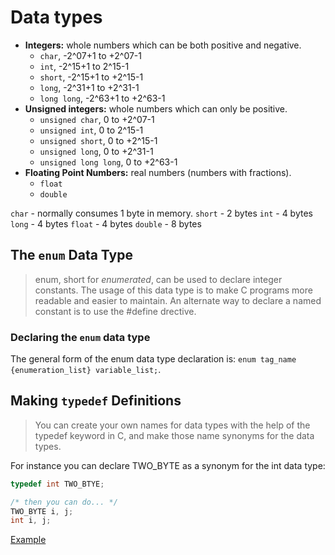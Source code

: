 # Data types

- **Integers:** whole numbers which can be both positive and negative.
    - `char`, -2^07+1 to +2^07-1
    - `int`, -2^15+1 to 2^15-1
    - `short`, -2^15+1 to +2^15-1
    - `long`, -2^31+1 to +2^31-1
    - `long long`, -2^63+1 to +2^63-1
- **Unsigned integers:** whole numbers which can only be positive.
    - `unsigned char`, 0 to +2^07-1
    - `unsigned int`, 0 to 2^15-1
    - `unsigned short`, 0 to +2^15-1
    - `unsigned long`, 0 to +2^31-1
    - `unsigned long long`, 0 to +2^63-1
- **Floating Point Numbers:** real numbers (numbers with fractions).
    - `float`
    - `double`

`char` - normally consumes 1 byte in memory.
`short` - 2 bytes
`int` - 4 bytes
`long` - 4 bytes
`float` - 4 bytes
`double` - 8 bytes

## The `enum` Data Type

> enum, short for *enumerated*, can be used to declare integer constants. The usage of this data type is to make C programs more readable and easier to maintain. An alternate way to declare a named constant is to use the #define drective.

### Declaring the `enum` data type

The general form of the enum data type declaration is: `enum tag_name {enumeration_list} variable_list;`.

## Making `typedef` Definitions

> You can create your own names for data types with the help of the typedef keyword in C, and make those name synonyms for the data types.

For instance you can declare TWO_BYTE as a synonym for the int data type:

```c
typedef int TWO_BTYE;

/* then you can do... */
TWO_BYTE i, j;
int i, j;
```

[Example](c-learning/c-programs/typedef.c)